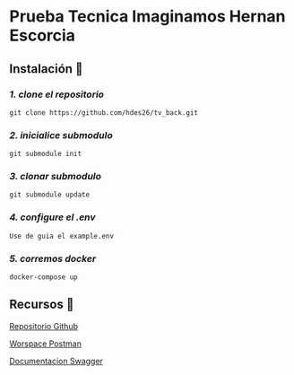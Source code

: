 # Prueba Tecnica Imaginamos Hernan Escorcia


## Instalación 🔧

### _1. clone el repositorio_

```
git clone https://github.com/hdes26/tv_back.git
```

### _2. inicialice submodulo_

```
git submodule init

```
### _3. clonar submodulo_

```
git submodule update

```

### _4. configure el .env_

```
Use de guia el example.env

```
### _5. corremos docker_

```
docker-compose up

```

## Recursos 🔗
[Repositorio Github](https://github.com/hdes26/tv_back) 


[Worspace Postman](https://www.postman.com/lunar-equinox-908337/workspace/test-imaginamos)


[Documentacion Swagger](http://localhost:14001/api/v1/imaginamos_tv/docs)
